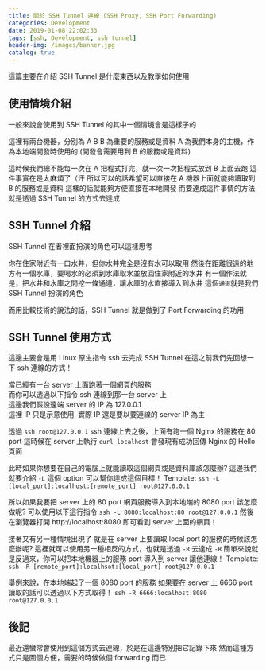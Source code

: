 ```yaml
---
title: 關於 SSH Tunnel 連線 (SSH Proxy, SSH Port Forwarding)
categories: Development
date: 2019-01-08 22:02:33
tags: [ssh, Development, ssh tunnel]
header-img: /images/banner.jpg
catalog: true
---
```


這篇主要在介紹 SSH Tunnel 是什麼東西以及教學如何使用

<!-- more -->

## 使用情境介紹  

一般來說會使用到 SSH Tunnel 的其中一個情境會是這樣子的

這裡有兩台機器，分別為 A B
B 為重要的服務或是資料
A 為我們本身的主機，作為本地端開發時使用的 (開發會需要用到 B 的服務或是資料)

這時候我們總不能每一次在 A 把程式打完，就一次一次把程式放到 B 上面去跑
這件事實在是太麻煩了（汗
所以可以的話希望可以直接在 A 機器上面就能夠讀取到 B 的服務或是資料
這樣的話就能夠方便直接在本地開發
而要達成這件事情的方法就是透過 SSH Tunnel 的方式去達成

## SSH Tunnel 介紹

SSH Tunnel 在者裡面扮演的角色可以這樣思考

你在住家附近有一口水井，但你水井完全是沒有水可以取用
然後在距離很遠的地方有一個水庫，要喝水的必須到水庫取水並放回住家附近的水井
有一個作法就是，把水井和水庫之間挖一條通道，讓水庫的水直接導入到水井
這個`通道`就是我們 SSH Tunnel 扮演的角色

而用比較技術的說法的話，SSH Tunnel 就是做到了 Port Forwarding 的功用

## SSH Tunnel 使用方式

這邊主要會是用 Linux 原生指令 ssh 去完成 SSH Tunnel
在這之前我們先回想一下 ssh 連線的方式！

當已經有一台 server 上面跑著一個網頁的服務  
而你可以透過以下指令 ssh 連線到那一台 server 上  
這邊我們假設遠端 server 的 IP 為 127.0.0.1  
這裡 IP 只是示意使用, 實際 IP 還是要以要連線的 server IP 為主  

透過 `ssh root@127.0.0.1`
ssh 連線上去之後，上面有跑一個 Nginx 的服務在 80 port
這時候在 server 上執行 `curl localhost` 會發現有成功回傳 Nginx 的 Hello 頁面

此時如果你想要在自己的電腦上就能讀取這個網頁或是資料庫該怎麼辦?
這邊我們就要介紹 `-L` 這個 option 可以幫你達成這個目標！
Template: `ssh -L [local_port]:localhost:[remote_port] root@127.0.0.1` 

所以如果我要把 server 上的 80 port 網頁服務導入到本地端的 8080 port 該怎麼做呢?
可以使用以下這行指令
`ssh -L 8080:localhost:80 root@127.0.0.1`
然後在瀏覽器打開 http://localhost:8080 即可看到 server 上面的網頁！

接著又有另一種情境出現了
就是在 server 上要讀取 local port 的服務的時候該怎麼辦呢?
這裡就可以使用另一種相反的方式，也就是透過 `-R` 去達成
`-R` 簡單來說就是反過來，你可以把本地機器上的服務 port 導入到 server 讓他連線！
Template: `ssh -R [remote_port]:localhsot:[local_port] root@127.0.0.1`

舉例來說，在本地端起了一個 8080 port 的服務
如果要在 server 上 6666 port 讀取的話可以透過以下方式取得！
`ssh -R 6666:localhost:8080 root@127.0.0.1`

## 後記

最近還蠻常會使用到這個方式去連線，於是在這邊特別把它記錄下來
然而這種方式只是圖個方便，需要的時候做個 forwarding 而已